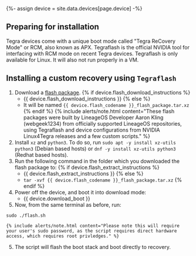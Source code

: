 {%- assign device = site.data.devices[page.device] -%}

## Preparing for installation

Tegra devices come with a unique boot mode called "Tegra ReCovery Mode" or RCM, also known as APX.
Tegraflash is the official NVIDIA tool for interfacing with RCM mode on recent Tegra devices.
Tegraflash is only available for Linux. It will also not run properly in a VM.

## Installing a custom recovery using `Tegraflash`

1. Download a [flash package](https://www.androidfilehost.com/?w=files&flid=328892).
{% if device.flash_download_instructions %}
    * {{ device.flash_download_instructions }}
{% else %}
    * It will be named `{{ device.flash_codename }}_flash_package.tar.xz`
{% endif %}
    {% include alerts/note.html content="These flash packages were built by LineageOS Developer Aaron Kling (webgeek1234) from officially supported LineageOS repositories, using Tegraflash and device configurations from NVIDIA Linux4Tegra releases and a few custom scripts." %}
2. Install `xz` and `python3`. To do so, run `sudo apt -y install xz-utils python3` (Debian based hosts) or `dnf -y install xz-utils python3` (Redhat based hosts).
3. Run the following command in the folder which you downloaded the flash package to:
{% if device.flash_extract_instructions %}
    * {{ device.flash_extract_instructions }}
{% else %}
    * `tar -xvf {{ device.flash_codename }}_flash_package.tar.xz`
{% endif %}
3. Power off the device, and boot it into download mode:
    * {{ device.download_boot }}
4. Now, from the same terminal as before, run:
```
sudo ./flash.sh
```
    {% include alerts/note.html content="Please note this will require your user's sudo password, as the script requires direct hardware access, which requires root privledges." %}
5. The script will flash the boot stack and boot directly to recovery.
